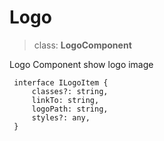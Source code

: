 # Logo

> class: **LogoComponent**

Logo Component show logo image
  
```
 interface ILogoItem {
     classes?: string,
     linkTo: string,
     logoPath: string,
     styles?: any,
 }
```
